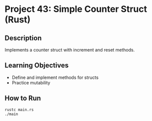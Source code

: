 # Project 43: Simple Counter Struct (Rust)

## Description
Implements a counter struct with increment and reset methods.

## Learning Objectives
- Define and implement methods for structs
- Practice mutability

## How to Run
```
rustc main.rs
./main
```
